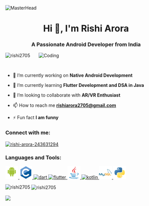 ![MasterHead](https://camo.githubusercontent.com/455c75bfeb47353547324b721949e6e2172f8d328deb343ff4a98b78097bf76c/68747470733a2f2f322e62702e626c6f6773706f742e636f6d2f2d48507673466334474e35632f586c367662473175356a492f41414141414141414f756f2f4c4252764c6e44467161347445536c36347765424243463536384354564a544141434c63424741735948512f73313630302f506f64636173745f416e64726f69645f4865726f5f3432303978313235335f323525323532352e676966)
<h1 align="center">Hi 👋, I'm Rishi Arora</h1>
<h3 align="center">A Passionate Android Developer from India</h3>
<img align ="right" alt = "Coding" width = "400" src= "https://cdn.dribbble.com/users/1162077/screenshots/3848914/programmer.gif">

<p align="left"> <img src="https://komarev.com/ghpvc/?username=rishi2705&label=Profile%20views&color=0e75b6&style=flat" alt="rishi2705" /> </p>

<p align="left"> <a href="https://twitter.com/" target="blank"><img src="https://img.shields.io/twitter/follow/?logo=twitter&style=for-the-badge" alt="" /></a> </p>

- 🔭 I’m currently working on **Native Android Development**

- 🌱 I’m currently learning **Flutter Development and DSA in Java**

- 👯 I’m looking to collaborate with **AR/VR Enthusiast**

- 📫 How to reach me **rishiarora2705@gmail.com**

- ⚡ Fun fact **I am funny**

<h3 align="left">Connect with me:</h3>
<p align="left">
<a href="https://linkedin.com/in/rishi-arora-243631294" target="blank"><img align="center" src="https://raw.githubusercontent.com/rahuldkjain/github-profile-readme-generator/master/src/images/icons/Social/linked-in-alt.svg" alt="rishi-arora-243631294" height="30" width="40" /></a>
</p>

<h3 align="left">Languages and Tools:</h3>
<p align="left"> <a href="https://developer.android.com" target="_blank" rel="noreferrer"> <img src="https://raw.githubusercontent.com/devicons/devicon/master/icons/android/android-original-wordmark.svg" alt="android" width="40" height="40"/> </a> <a href="https://www.cprogramming.com/" target="_blank" rel="noreferrer"> <img src="https://raw.githubusercontent.com/devicons/devicon/master/icons/c/c-original.svg" alt="c" width="40" height="40"/> </a> <a href="https://dart.dev" target="_blank" rel="noreferrer"> <img src="https://www.vectorlogo.zone/logos/dartlang/dartlang-icon.svg" alt="dart" width="40" height="40"/> </a> <a href="https://flutter.dev" target="_blank" rel="noreferrer"> <img src="https://www.vectorlogo.zone/logos/flutterio/flutterio-icon.svg" alt="flutter" width="40" height="40"/> </a> <a href="https://www.java.com" target="_blank" rel="noreferrer"> <img src="https://raw.githubusercontent.com/devicons/devicon/master/icons/java/java-original.svg" alt="java" width="40" height="40"/> </a> <a href="https://kotlinlang.org" target="_blank" rel="noreferrer"> <img src="https://www.vectorlogo.zone/logos/kotlinlang/kotlinlang-icon.svg" alt="kotlin" width="40" height="40"/> </a> <a href="https://www.mysql.com/" target="_blank" rel="noreferrer"> <img src="https://raw.githubusercontent.com/devicons/devicon/master/icons/mysql/mysql-original-wordmark.svg" alt="mysql" width="40" height="40"/> </a> <a href="https://www.python.org" target="_blank" rel="noreferrer"> <img src="https://raw.githubusercontent.com/devicons/devicon/master/icons/python/python-original.svg" alt="python" width="40" height="40"/> </a> </p>

<p><img align="left" src="https://github-readme-stats.vercel.app/api/top-langs?username=rishi2705&show_icons=true&locale=en&layout=compact" alt="rishi2705" color="black" /></p>

<p>&nbsp;<img align="center" src="https://github-readme-stats.vercel.app/api?username=rishi2705&show_icons=true&locale=en" alt="rishi2705" /></p>

<p><img align="center" src="https://github-readme-streak-stats.herokuapp.com/?user=rishi2705& alt="rishi2705" /></p>
